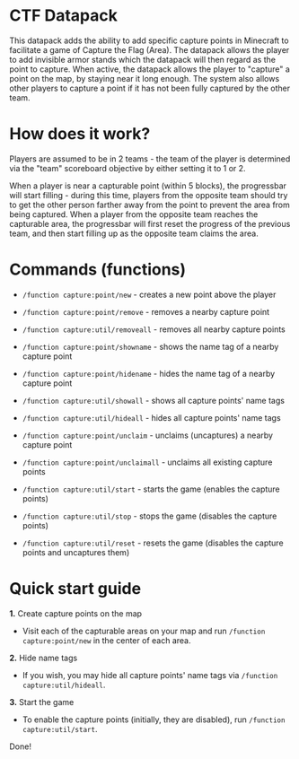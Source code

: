 # CTF Datapack

This datapack adds the ability to add specific capture points in Minecraft to facilitate a game of Capture the Flag (Area).
The datapack allows the player to add invisible armor stands which the datapack will then regard as the point to capture. When
active, the datapack allows the player to "capture" a point on the map, by staying near it long enough. The system also allows
other players to capture a point if it has not been fully captured by the other team.

# How does it work?

Players are assumed to be in 2 teams - the team of the player is determined via the "team" scoreboard objective by either setting
it to 1 or 2.

When a player is near a capturable point (within 5 blocks), the progressbar will start filling - during this time, players from the
opposite team should try to get the other person farther away from the point to prevent the area from being captured.
When a player from the opposite team reaches the capturable area, the progressbar will first reset the progress of the previous team,
and then start filling up as the opposite team claims the area.

# Commands (functions)

- `/function capture:point/new` - creates a new point above the player
- `/function capture:point/remove` - removes a nearby capture point
- `/function capture:util/removeall` - removes all nearby capture points
- `/function capture:point/showname` - shows the name tag of a nearby capture point
- `/function capture:point/hidename` - hides the name tag of a nearby capture point
- `/function capture:util/showall` - shows all capture points' name tags
- `/function capture:util/hideall` - hides all capture points' name tags
- `/function capture:point/unclaim` - unclaims (uncaptures) a nearby capture point
- `/function capture:point/unclaimall` - unclaims all existing capture points

- `/function capture:util/start` - starts the game (enables the capture points)
- `/function capture:util/stop` - stops the game (disables the capture points)
- `/function capture:util/reset` - resets the game (disables the capture points and uncaptures them)

# Quick start guide

**1.** Create capture points on the map

- Visit each of the capturable areas on your map and run `/function capture:point/new` in the center of each area.

**2.** Hide name tags

- If you wish, you may hide all capture points' name tags via `/function capture:util/hideall`.

**3.** Start the game

- To enable the capture points (initially, they are disabled), run `/function capture:util/start`.

Done!
